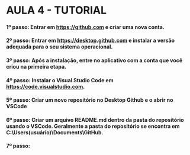 # AULA 4 - TUTORIAL

#### 1º passo: Entrar em https://github.com e criar uma nova conta.

#### 2º passo: Entrar em https://desktop.github.com e instalar a versão adequada para o seu sistema operacional.

#### 3º passo: Após a instalação, entre no aplicativo com a conta que você criou na primeira etapa.

#### 4º passo: Instalar o Visual Studio Code em https://code.visualstudio.com.

#### 5º passo: Criar um novo repositório no Desktop Github e o abrir no VSCode

#### 6º passo: Criar um arquivo README.md dentro da pasta do repositório usando o VSCode. Geralmente a pasta do repositório se encontra em C:\Users\(usuário)\Documents\GitHub.

#### 7º passo: